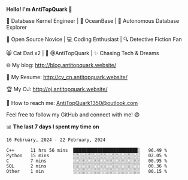 
**Hello! I'm AntiTopQuark 👋**

🔧 Database Kernel Engineer | 🌊 OceanBase | 🤖 Autonomous Database Explorer

🌱 Open Source Novice | 💻 Coding Enthusiast | 🔍 Detective Fiction Fan

😸 Cat Dad x2 | 🎉 @AntiTopQuark | ✨ Chasing Tech & Dreams

🌐 My blog: http://blog.antitopquark.website/

📄 My Resume: http://cv_cn.antitopquark.website/

🏆 My OJ: http://oj.antitopquark.website/

📧 How to reach me: AntiTopQuark1350@outlook.com

Feel free to follow my GitHub and connect with me! 😄

📊 **The last 7 days I spent my time on** 

<!--START_SECTION:waka-->
```text
16 February, 2024 - 22 February, 2024

C++      11 hrs 56 mins  ████████████████████████░   96.49 % 
Python   15 mins         ░░░░░░░░░░░░░░░░░░░░░░░░░   02.05 % 
C        7 mins          ░░░░░░░░░░░░░░░░░░░░░░░░░   00.95 % 
SQL      2 mins          ░░░░░░░░░░░░░░░░░░░░░░░░░   00.36 % 
Other    1 min           ░░░░░░░░░░░░░░░░░░░░░░░░░   00.15 %
```
<!--END_SECTION:waka-->


